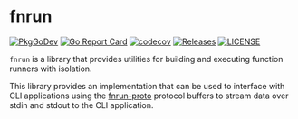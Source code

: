 # fnrun

[![PkgGoDev](https://pkg.go.dev/badge/github.com/tessellator/fnrun)](https://pkg.go.dev/github.com/tessellator/fnrun)
[![Go Report Card](https://goreportcard.com/badge/tessellator/fnrun)](https://goreportcard.com/report/tessellator/fnrun)
[![codecov](https://codecov.io/gh/tessellator/fnrun/branch/master/graph/badge.svg)](https://codecov.io/gh/tessellator/fnrun)
[![Releases](https://img.shields.io/github/v/tag/tessellator/fnrun?include_prereleases&sort=semver)](https://github.com/tessellator/fnrun/releases)
[![LICENSE](https://img.shields.io/github/license/tessellator/fnrun.svg)](https://github.com/tessellator/fnrun/blob/master/LICENSE)

`fnrun` is a library that provides utilities for building and executing
function runners with isolation.

This library provides an implementation that can be used to interface with CLI
applications using the [fnrun-proto](https://github.com/tessellator/fnrun-proto)
protocol buffers to stream data over stdin and stdout to the CLI application.

